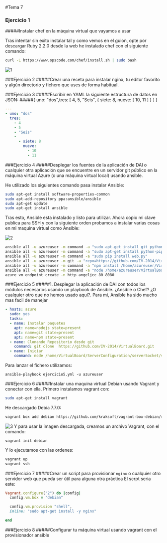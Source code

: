 #Tema 7
### Ejercicio 1
#####Instalar chef en la máquina virtual que vayamos a usar

Tras intentar sin exito instalar tal y como vemos en el guion, opte por descargar Ruby 2.2.0 desde la web he instalado chef con el siguiente comando:
```bash
curl -L https://www.opscode.com/chef/install.sh | sudo bash
```
![1](https://github.com/JavideBaza/GII-2014/blob/master/ejercicios/JavierArandaIzquierdo/Capturas/tema7-1.png)


###Ejercicio 2
#####Crear una receta para instalar nginx, tu editor favorito y algún directorio y fichero que uses de forma habitual.

###Ejercicio 3
#####Escribir en YAML la siguiente estructura de datos en JSON:
#####{ uno: "dos",tres: [ 4, 5, "Seis", { siete: 8, nueve: [ 10, 11 ] } ] }
```yaml
---
- uno: "dos"
  tres:
    - 4
    - 5
    - "Seis"
    -
      - siete: 8
        nueve:
          - 10
          - 11
```

###Ejercicio 4
#####Desplegar los fuentes de la aplicación de DAI o cualquier otra aplicación que se encuentre en un servidor git público en la máquina virtual Azure (o una máquina virtual local) usando ansible.

He utilizado los siguientes comando pasa instalar Ansible:
```bash
sudo apt-get install software-properties-common
sudo apt-add-repository ppa:ansible/ansible
sudo apt-get update
sudo apt-get install ansible
```
Tras esto, Ansible esta instalado y listo para utilizar. Ahora copio mi clave publica para SSH y con la siguiente orden probamos a instalar varias cosas en mi maquina virtual como Ansible:

![2](https://github.com/JavideBaza/GII-2014/blob/master/ejercicios/JavierArandaIzquierdo/Capturas/tema7-2.png)
```bash
ansible all -u azureuser -m command -a "sudo apt-get install git python"
ansible all -u azureuser -m command -a "sudo apt-get install python-pip -y"
ansible all -u azureuser -m command -a "sudo pip install web.py"
ansible all -u azureuser -m git -a "repo=https://github.com/IV-2014/VirtualBoard.git dest=~/VirtualBoard version=HEAD"
ansible all -u azureuser -m command -a "npm install /home/azureuser/VirtualBoard/ServerConfiguration/serverSocket"
ansible all -u azureuser -m command -a "node /home/azureuser/VirtualBoard/ServerConfiguration/serverSocket"
azure vm endpoint create -n http angeljcc 80 8080
```


###Ejercicio 5
#####1. Desplegar la aplicación de DAI con todos los módulos necesarios usando un playbook de Ansible. ¿Ansible o Chef? ¿O cualquier otro que no hemos usado aquí?.
Para mi, Ansible ha sido mucho mas facil de manejar
```yaml
- hosts: azure
  sudo: yes
  tasks:
  - name: Instalar paquetes 
    apt: name=nodejs state=present
    apt: name=git state=present
    apt: name=npm state=present
  - name: Clonando Repositorio desde git
    command: git clone  https://github.com/IV-2014/VirtualBoard.git
  - name: Iniciar
    command: node /home/VirtualBoard/ServerConfiguration/serverSocket/server.js
```
Para lanzar el fichero utilizamos:
```bahs
ansible-playbook ejercicio5.yml -u azureuser
```

###Ejercicio 6
#####Instalar una maquina virtual Debian usando Vagrant y conectar con ella.
Primero instalamos vagrant con:
```bash
sudo apt-get install vagrant
```
He descargado Debia 7.7.0:
```bash
vagrant box add debian https://github.com/kraksoft/vagrant-box-debian/releases/download/7.7.0/debian-7.7.0-amd64.box
```
![3](https://github.com/JavideBaza/GII-2014/blob/master/ejercicios/JavierArandaIzquierdo/Capturas/tema7-3.png)
Y para usar la imagen descargada, creamos un archivo Vagrant, con el comando:
```bahs
vagrant init debian
```
Y lo ejecutamos con las ordenes:
```bash
vagrant up
vagrant ssh
```

###Ejercicio 7
#####Crear un script para provisionar `nginx` o cualquier otro servidor web que pueda ser útil para alguna otra práctica
El scrpt seria este:
```ruby
Vagrant.configure("2") do |config|
  config.vm.box = "debian"

  config.vm.provision "shell",
  inline: "sudo apt-get install -y nginx"

end
```

###Ejercicio 8
#####Configurar tu máquina virtual usando vagrant con el provisionador ansible
	